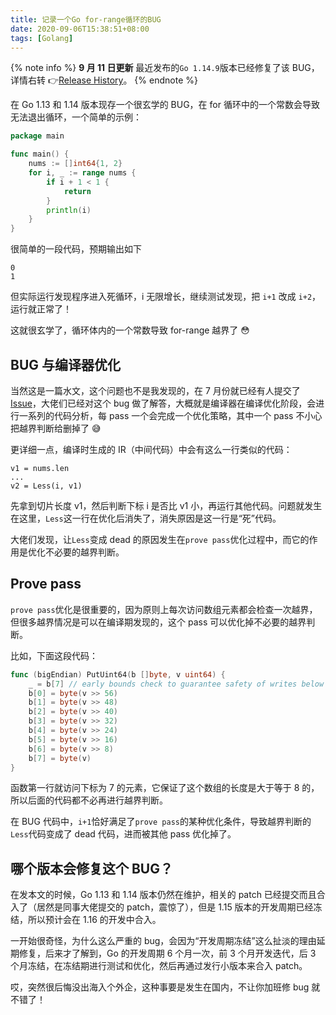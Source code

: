 ```yaml
---
title: 记录一个Go for-range循环的BUG
date: 2020-09-06T15:38:51+08:00
tags: [Golang]
---
```


{% note info %}
**9 月 11 日更新**
最近发布的`Go 1.14.9`版本已经修复了该 BUG，详情右转 👉[Release History](https://golang.org/doc/devel/release.html#go1.14)。
{% endnote %}

在 Go 1.13 和 1.14 版本现存一个很玄学的 BUG，在 for 循环中的一个常数会导致无法退出循环，一个简单的示例：

```go
package main

func main() {
	nums := []int64{1, 2}
	for i, _ := range nums {
		if i + 1 < 1 {
			return
		}
		println(i)
	}
}
```

很简单的一段代码，预期输出如下

```
0
1
```

但实际运行发现程序进入死循环，i 无限增长，继续测试发现，把 `i+1` 改成 `i+2`，运行就正常了！

这就很玄学了，循环体内的一个常数导致 for-range 越界了 😳

<!-- more -->

## BUG 与编译器优化

当然这是一篇水文，这个问题也不是我发现的，在 7 月份就已经有人提交了 [Issue](https://github.com/golang/go/issues/40367)，大佬们已经对这个 bug 做了解答，大概就是编译器在编译优化阶段，会进行一系列的代码分析，每 pass 一个会完成一个优化策略，其中一个 pass 不小心把越界判断给删掉了 😅

更详细一点，编译时生成的 IR（中间代码）中会有这么一行类似的代码：

```
v1 = nums.len
...
v2 = Less(i, v1)
```

先拿到切片长度 v1，然后判断下标 i 是否比 v1 小，再运行其他代码。问题就发生在这里，`Less`这一行在优化后消失了，消失原因是这一行是“死”代码。

大佬们发现，让`Less`变成 dead 的原因发生在`prove pass`优化过程中，而它的作用是优化不必要的越界判断。

## Prove pass

`prove pass`优化是很重要的，因为原则上每次访问数组元素都会检查一次越界，但很多越界情况是可以在编译期发现的，这个 pass 可以优化掉不必要的越界判断。

比如，下面这段代码：

```go
func (bigEndian) PutUint64(b []byte, v uint64) {
    _ = b[7] // early bounds check to guarantee safety of writes below
    b[0] = byte(v >> 56)
    b[1] = byte(v >> 48)
    b[2] = byte(v >> 40)
    b[3] = byte(v >> 32)
    b[4] = byte(v >> 24)
    b[5] = byte(v >> 16)
    b[6] = byte(v >> 8)
    b[7] = byte(v)
}
```

函数第一行就访问下标为 7 的元素，它保证了这个数组的长度是大于等于 8 的，所以后面的代码都不必再进行越界判断。

在 BUG 代码中，`i+1`恰好满足了`prove pass`的某种优化条件，导致越界判断的`Less`代码变成了 dead 代码，进而被其他 pass 优化掉了。

## 哪个版本会修复这个 BUG？

在发本文的时候，Go 1.13 和 1.14 版本仍然在维护，相关的 patch 已经提交而且合入了（居然是同事大佬提交的 patch，震惊了），但是 1.15 版本的开发周期已经冻结，所以预计会在 1.16 的开发中合入。

一开始很奇怪，为什么这么严重的 bug，会因为“开发周期冻结”这么扯淡的理由延期修复，后来才了解到，Go 的开发周期 6 个月一次，前 3 个月开发迭代，后 3 个月冻结，在冻结期进行测试和优化，然后再通过发行小版本来合入 patch。

哎，突然很后悔没出海入个外企，这种事要是发生在国内，不让你加班修 bug 就不错了！
